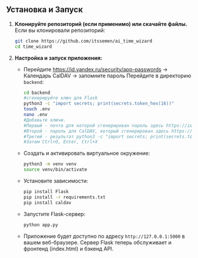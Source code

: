 ## Установка и Запуск

1.  **Клонируйте репозиторий (если применимо) или скачайте файлы.**
    Если вы клонировали репозиторий:
    ```bash
    git clone https://github.com/itssemen/ai_time_wizard
    cd time_wizard
    ```

2.  **Настройка и запуск приложения:**
    *   Перейдите https://id.yandex.ru/security/app-passwords -> Календарь CalDAV -> запомните пароль
        Перейдите в директорию `backend`:
        ```bash
        cd backend
        #сгенерируйте ключ для Flask
        python3 -c "import secrets; print(secrets.token_hex(16))"
        touch .env
        nano .env
        #Добавьте ключи.
        #Первый - почта для которой сгенерирован пароль здесь https://id.yandex.ru/security/app-passwords
        #Второй - пароль для CalDAV, который сгенерирован здесь https://id.yandex.ru/security/app-passwords
        #Третий - результат python3 -c "import secrets; print(secrets.token_hex(16))"
        #Затем Ctrl+O, Enter, Ctrl+X
        
        ```
    *   Создать и активировать виртуальное окружение:
        ```bash
        python3 -m venv venv
        source venv/bin/activate
        ```
    *   Установите зависимости:
        ```bash
        pip install Flask
        pip install -r requirements.txt
        pip install caldav
        ```
    *   Запустите Flask-сервер:
        ```bash
        python app.py
        ```
    *   Приложение будет доступно по адресу `http://127.0.0.1:5000` в вашем веб-браузере. Сервер Flask теперь обслуживает и фронтенд (index.html) и бэкенд API.